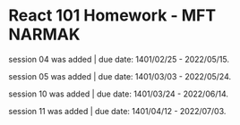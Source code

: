 # React 101 Homework - MFT NARMAK

session 04 was added | due date: 1401/02/25 - 2022/05/15.

session 05 was added | due date: 1401/03/03 - 2022/05/24.

session 10 was added | due date: 1401/03/24 - 2022/06/14.

session 11 was added | due date: 1401/04/12 - 2022/07/03.
